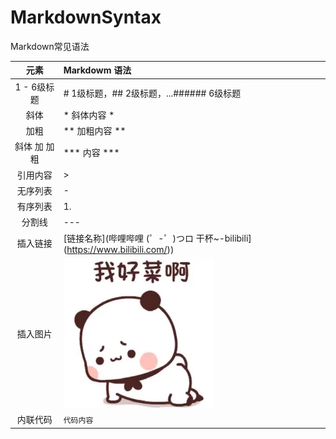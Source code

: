 # MarkdownSyntax
Markdown常见语法

|    元素    | Markdowm 语法                                                   |
| :------: | :------------------------------------------------------------ |
| 1 - 6级标题 | # 1级标题，## 2级标题，...###### 6级标题                                 |
|    斜体    | * 斜体内容 *                                                      |
|    加粗    | ** 加粗内容 **                                                    |
| 斜体 加 加粗  | *** 内容 ***                                                    |
|   引用内容   | >                                                             |
|   无序列表   | -                                                             |
|   有序列表   | 1.                                                            |
|   分割线    | ---                                                           |
|   插入链接   | [链接名称](哔哩哔哩 (゜-゜)つロ 干杯~-bilibili](https://www.bilibili.com/)) |
|   插入图片   | ![ 图片名称 ](11.jpg)                                             |
|   内联代码   | `代码内容`                                                        |
